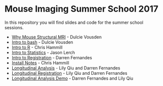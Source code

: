 # Mouse Imaging Summer School 2017

In this repository you will find slides and code for the
summer school sessions.

- [Why Mouse Structural MRI](/summer_school2017/why_structural_MRI/why_structural_MRI_slides.html) - Dulcie Vousden
- [Intro to bash](/summer_school2017/intro_to_bash/intro_to_bash_slides20170821) - Dulcie Vousden
- [Intro to R](/summer_school2017/intro_to_R/intro_to_r_slides20170816) - Chris Hammill
- [Intro to Statistics](/summer_school2017/intro_to_stats/intro-notebook.html) - Jason Lerch
- [Intro to Registration](/summer_school2017/intro_to_registration/MISSregistration.pdf) - Darren Fernandes
- [Install Notes](/summer_school2017/install_notes/install_notes) - Chris Hammill
- [Longitudinal Analysis](/summer_school2017/longitudinal_slides/MISS_Longitudinal_Analysis.pdf) - Lily Qiu and Darren Fernandes
- [Longitudinal Registration](/summer_school2017/longitudinal_slides/MISS_Longitudinal_Registration.pdf) - Lily Qiu and Darren Fernandes
- [Longitudinal Analysis Demo](https://github.com/Mouse-Imaging-Centre/summer_school2017/tree/master/longitudinal_analysis) - Darren Fernandes and Lily Qiu
